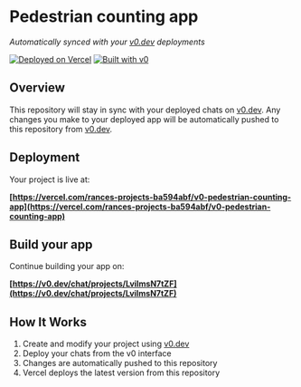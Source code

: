 # Pedestrian counting app

*Automatically synced with your [v0.dev](https://v0.dev) deployments*

[![Deployed on Vercel](https://img.shields.io/badge/Deployed%20on-Vercel-black?style=for-the-badge&logo=vercel)](https://vercel.com/rances-projects-ba594abf/v0-pedestrian-counting-app)
[![Built with v0](https://img.shields.io/badge/Built%20with-v0.dev-black?style=for-the-badge)](https://v0.dev/chat/projects/LviImsN7tZF)

## Overview

This repository will stay in sync with your deployed chats on [v0.dev](https://v0.dev).
Any changes you make to your deployed app will be automatically pushed to this repository from [v0.dev](https://v0.dev).

## Deployment

Your project is live at:

**[https://vercel.com/rances-projects-ba594abf/v0-pedestrian-counting-app](https://vercel.com/rances-projects-ba594abf/v0-pedestrian-counting-app)**

## Build your app

Continue building your app on:

**[https://v0.dev/chat/projects/LviImsN7tZF](https://v0.dev/chat/projects/LviImsN7tZF)**

## How It Works

1. Create and modify your project using [v0.dev](https://v0.dev)
2. Deploy your chats from the v0 interface
3. Changes are automatically pushed to this repository
4. Vercel deploys the latest version from this repository